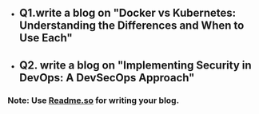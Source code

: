 - ## Q1.write a blog on  "Docker vs Kubernetes: Understanding the Differences and When to Use Each"



- ## Q2. write a blog on  "Implementing Security in DevOps: A DevSecOps Approach"

### Note: Use [Readme.so](https://readme.so/editor) for writing your blog.